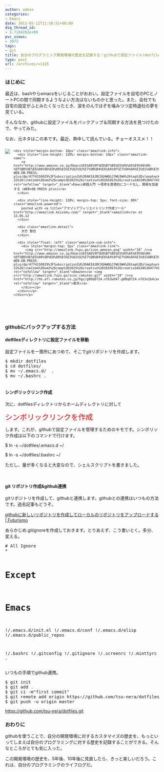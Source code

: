 ```yaml
---
author: admin
categories:
- Emacs
date: 2013-05-12T11:58:51+00:00
dsq_thread_id:
- 3.7184282e+09
pvc_views:
- 3072
tags:
- git
title: 自分のプログラミング開発環境の歴史を記録する！githubで設定ファイル(dotfiles)をクラウド管理する方法
type: post
url: /archives/=1325
---
```


### はじめに

最近は、bashやらemacsをいじることがおおい。設定ファイルを自宅のPCとノートPCの間で同期するようなよい方法はないものかと思った。また、会社でも自宅の設定がふとみたくなったとき、涙をのんでほぞを噛みつつ定時退社の夢を見ている。

そんななか、githubに設定ファイルをバックアップ＆同期する方法を見つけたので、やってみた。

なお、元ネタはこの本です。最近、熱中して読んでいる。チョーオススメ！！

<div style="text-align: left; padding-bottom: 20px; zoom: 1; font-size: small; overflow: hidden" class="amazlink-box">
  <div style="clear: both" class="amazlink-list">
    <div style="margin: 0px 12px 1px 0px; float: left" class="amazlink-image">
      <a href="http://www.amazon.co.jp/Emacs%E5%AE%9F%E8%B7%B5%E5%85%A5%E9%96%80-%EF%BD%9E%E6%80%9D%E8%80%83%E3%82%92%E7%9B%B4%E6%84%9F%E7%9A%84%E3%81%AB%E3%82%B3%E3%83%BC%E3%83%89%E5%8C%96%E3%81%97%E3%80%81%E9%96%8B%E7%99%BA%E3%82%92%E5%8A%A0%E9%80%9F%E3%81%99%E3%82%8B-WEB-DB-PRESS-plus/dp/4774150029%3FSubscriptionId%3DAKIAJBCXQ4WQGJ7WU3WA%26tag%3Dsleephacker-22%26linkCode%3Dxm2%26camp%3D2025%26creative%3D165953%26creativeASIN%3D4774150029" rel="nofollow" target="_blank"><img style="border-bottom-style: none; border-left-style: none; border-top-style: none; border-right-style: none" src="http://ecx.images-amazon.com/images/I/51M3ahu1q8L._SL160_.jpg" /></a>
    </div>
    
    <div style="margin-bottom: 10px" class="amazlink-info">
      <div style="line-height: 120%; margin-bottom: 10px" class="amazlink-name">
        <a href="http://www.amazon.co.jp/Emacs%E5%AE%9F%E8%B7%B5%E5%85%A5%E9%96%80-%EF%BD%9E%E6%80%9D%E8%80%83%E3%82%92%E7%9B%B4%E6%84%9F%E7%9A%84%E3%81%AB%E3%82%B3%E3%83%BC%E3%83%89%E5%8C%96%E3%81%97%E3%80%81%E9%96%8B%E7%99%BA%E3%82%92%E5%8A%A0%E9%80%9F%E3%81%99%E3%82%8B-WEB-DB-PRESS-plus/dp/4774150029%3FSubscriptionId%3DAKIAJBCXQ4WQGJ7WU3WA%26tag%3Dsleephacker-22%26linkCode%3Dxm2%26camp%3D2025%26creative%3D165953%26creativeASIN%3D4774150029" rel="nofollow" target="_blank">Emacs実践入門 ～思考を直感的にコード化し、開発を加速する (WEB+DB PRESS plus)</a>
      </div>
      
      <div style="line-height: 120%; margin-top: 5px; font-size: 80%" class="amazlink-powered">
        posted with <a title="アマゾンアフィリエイトリンク作成ツール" href="http://amazlink.keizoku.com/" target="_blank">amazlink</a> at 13.05.12
      </div>
      
      <div class="amazlink-detail">
        大竹 智也
      </div>
      
      <div style="float: left" class="amazlink-sub-info">
        <div style="margin-top: 5px" class="amazlink-link">
          <img src="http://amazlink.fuyu.gs/icon_amazon.png" width="18" /><a href="http://www.amazon.co.jp/Emacs%E5%AE%9F%E8%B7%B5%E5%85%A5%E9%96%80-%EF%BD%9E%E6%80%9D%E8%80%83%E3%82%92%E7%9B%B4%E6%84%9F%E7%9A%84%E3%81%AB%E3%82%B3%E3%83%BC%E3%83%89%E5%8C%96%E3%81%97%E3%80%81%E9%96%8B%E7%99%BA%E3%82%92%E5%8A%A0%E9%80%9F%E3%81%99%E3%82%8B-WEB-DB-PRESS-plus/dp/4774150029%3FSubscriptionId%3DAKIAJBCXQ4WQGJ7WU3WA%26tag%3Dsleephacker-22%26linkCode%3Dxm2%26camp%3D2025%26creative%3D165953%26creativeASIN%3D4774150029" rel="nofollow" target="_blank">Amazon</a> <img src="http://amazlink.fuyu.gs/icon_rakuten.gif" width="18" /><a href="http://hb.afl.rakuten.co.jp/hgc/g00q0724.n763w947.g00q0724.n763x2b4/archives/c=http%3A%2F%2Fbooks.rakuten.co.jp%2Frb%2F11554259%2F&m=http%3A%2F%2Fm.rakuten.co.jp%2Frms%2Fmsv%2FItem%3Fn%3D11554259%26surl%3Dbook" rel="nofollow" target="_blank">楽天</a>
        </div></p>
      </div></p>
    </div></p>
  </div></p>
</div>

&#160;

### githubにバックアップする方法

#### dotfilesディレクトリに設定ファイルを移動

設定ファイルを一箇所にあつめて、そこでgitリポジトリを作成します。

<div style="padding-bottom: 0px; margin: 0px; padding-left: 0px; padding-right: 0px; display: inline; float: none; padding-top: 0px" id="scid:812469c5-0cb0-4c63-8c15-c81123a09de7:257240c6-b05c-453c-b3b4-728742062bc1" class="wlWriterEditableSmartContent">
  <pre name="code" class="c">$ mkdir dotfiles
$ cd dotfiles/
$ mv ~/.emacs.d/  .
$ mv ~/.bashrc .

</pre>
</div>

#### シンボリックリンク作成

次に、dotfilesディレクトリからホームディレクトリに対して

<font color="#ff0000" size="5">シンボリックリンクを作成</font>

します。これが、githubで設定ファイルを管理するためのキモです。シンボリック作成は以下のコマンドで行けます。

$ ln -s ~/dotfiles/.emacs.d ~/
    
  
$ ln -s ~/dotfiles/.bashrc ~/

ただし、量が多くなると大変なので、シェルスクリプトを書きました。



&#160;

#### git リポジトリ作成&github連携

gitリポジトリを作成して、githubと連携します。githubとの連携はいつもの方法です。過去記事もどうぞ。

[githubに新しいリポジトリを作成してローカルのリポジトリをアップロードする | Futurismo][1]

あらかじめ.gitignoreを作成しておきます。とりあえず、こう書いとく。多分、変える。

<div style="padding-bottom: 0px; margin: 0px; padding-left: 0px; padding-right: 0px; display: inline; float: none; padding-top: 0px" id="scid:812469c5-0cb0-4c63-8c15-c81123a09de7:ad78bf76-8933-471f-bc4a-e9d137c98997" class="wlWriterEditableSmartContent">
  <pre name="code" class="c"># All Ignore
*


# Except
# Emacs
!/.emacs.d/init.el
!/.emacs.d/conf
!/.emacs.d/elisp
!/.emacs.d/public_repos

!/.bashrc
!/.gitconfig
!/.gitignore
!/.screenrc
!/.minttyrc
.</pre>
</div>

いつもの手順でgithub連携。

<div style="padding-bottom: 0px; margin: 0px; padding-left: 0px; padding-right: 0px; display: inline; float: none; padding-top: 0px" id="scid:812469c5-0cb0-4c63-8c15-c81123a09de7:823221e0-ad29-4aef-987c-8dffb01990a7" class="wlWriterEditableSmartContent">
  <pre name="code" class="c">$ git init
$ git add .
$ git ci -m"first commit"
$ git remote add origin https://github.com/tsu-nera/dotfiles.git
$ git push -u origin master</pre>
</div>

<https://github.com/tsu-nera/dotfiles.git>

### おわりに

githubを使うことで、自分の開発環境に対するカスタマイズの歴史を、もっといってしまえば自分のプログラミングに対する歴史を記録することができる。そんなところがとても気に入った。

この開発環境の歴史を、5年後、10年後に見直したら、きっと楽しいだろう。これは、自分のプログラミングのライフログだ。

 [1]: https://futurismo.biz/archives/1280